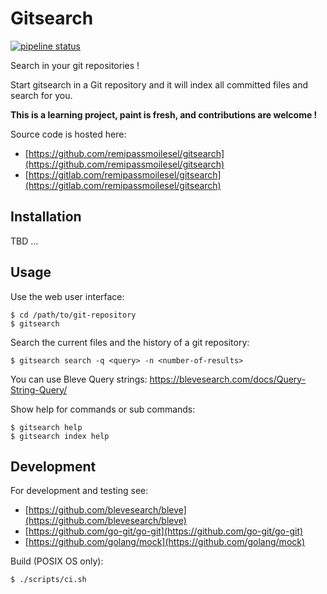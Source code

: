# Gitsearch

[![pipeline status](https://gitlab.com/remipassmoilesel/gitsearch/badges/master/pipeline.svg)](https://gitlab.com/remipassmoilesel/gitsearch/-/commits/master)

Search in your git repositories !   

Start gitsearch in a Git repository and it will index all committed files and search for you.   

**This is a learning project, paint is fresh, and contributions are welcome !**

Source code is hosted here:
- [https://github.com/remipassmoilesel/gitsearch](https://github.com/remipassmoilesel/gitsearch)
- [https://gitlab.com/remipassmoilesel/gitsearch](https://gitlab.com/remipassmoilesel/gitsearch)


## Installation

TBD ...


## Usage

Use the web user interface:

    $ cd /path/to/git-repository
    $ gitsearch
    

Search the current files and the history of a git repository:

    $ gitsearch search -q <query> -n <number-of-results>


You can use Bleve Query strings: https://blevesearch.com/docs/Query-String-Query/ 
    

Show help for commands or sub commands:

    $ gitsearch help
    $ gitsearch index help
    

## Development

For development and testing see:

- [https://github.com/blevesearch/bleve](https://github.com/blevesearch/bleve)
- [https://github.com/go-git/go-git](https://github.com/go-git/go-git)
- [https://github.com/golang/mock](https://github.com/golang/mock)


Build (POSIX OS only):

    $ ./scripts/ci.sh

